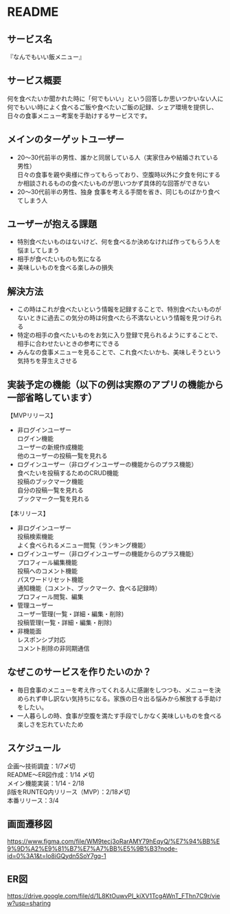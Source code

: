 # README

## サービス名
  『なんでもいい飯メニュー』

## サービス概要
  何を食べたいか聞かれた時に「何でもいい」という回答しか思いつかいない人に  
  何でもいい時によく食べるご飯や食べたいご飯の記録、シェア環境を提供し、  
  日々の食事メニュー考案を手助けするサービスです。  

## メインのターゲットユーザー
  * 20〜30代前半の男性、誰かと同居している人（実家住みや結婚されている男性）  
  日々の食事を親や奥様に作ってもらっており、空腹時以外に夕食を何にするか相談されるものの食べたいものが思いつかず具体的な回答ができない  
  * 20〜30代前半の男性、独身
  食事を考える手間を省き、同じものばかり食べてしまう人

## ユーザーが抱える課題
  * 特別食べたいものはないけど、何を食べるか決めなければ作ってもらう人を悩ましてしまう  
  * 相手が食べたいものも気になる  
  * 美味しいものを食べる楽しみの損失

## 解決方法
  * この時はこれが食べたいという情報を記録することで、特別食べたいものがないときに過去この気分の時は何食べたら不満ないという情報を見つけられる  
  * 特定の相手の食べたいものをお気に入り登録で見られるようにすることで、相手に合わせたいときの参考にできる  
  * みんなの食事メニューを見ることで、これ食べたいかも、美味しそうという気持ちを芽生えさせる  

## 実装予定の機能（以下の例は実際のアプリの機能から一部省略しています）
  【MVPリリース】  
  * 非ログインユーザー  
  ログイン機能  
  ユーザーの新規作成機能  
  他のユーザーの投稿一覧を見れる  
  * ログインユーザー（非ログインユーザーの機能からのプラス機能）  
  食べたいを投稿するためのCRUD機能  
  投稿のブックマーク機能  
  自分の投稿一覧を見れる  
  ブックマーク一覧を見れる  
	
  【本リリース】  
  * 非ログインユーザー   
  投稿検索機能  
  よく食べられるメニュー閲覧（ランキング機能）
  * ログインユーザー（非ログインユーザーの機能からのプラス機能）  
  プロフィール編集機能  
  投稿へのコメント機能  
  パスワードリセット機能  
  通知機能（コメント、ブックマーク、食べる記録時）  
  プロフィール閲覧、編集  
  * 管理ユーザー  
  ユーザー管理(一覧・詳細・編集・削除)  
  投稿管理(一覧・詳細・編集・削除)  
  * 非機能面  
  レスポンシブ対応  
  コメント削除の非同期通信  

## なぜこのサービスを作りたいのか？
  * 毎日食事のメニューを考え作ってくれる人に感謝をしつつも、メニューを決められず申し訳ない気持ちになる。家族の日々出る悩みから解放する手助けをしたい。
  * 一人暮らしの時、食事が空腹を満たす手段でしかなく美味しいものを食べる楽しさを忘れていたため

## スケジュール
  企画〜技術調査：1/7〆切  
  README〜ER図作成：1/14 〆切  
  メイン機能実装：1/14 - 2/18  
  β版をRUNTEQ内リリース（MVP）：2/18〆切  
  本番リリース：3/4  

## 画面遷移図
https://www.figma.com/file/WM9tecj3oRarAMY79hEqyQ/%E7%94%BB%E9%9D%A2%E9%81%B7%E7%A7%BB%E5%9B%B3?node-id=0%3A1&t=Io8iGQydn5SoY7gq-1

## ER図
https://drive.google.com/file/d/1L8KtOuwvPI_kiXV1TcgAWnT_FThn7C9r/view?usp=sharing

